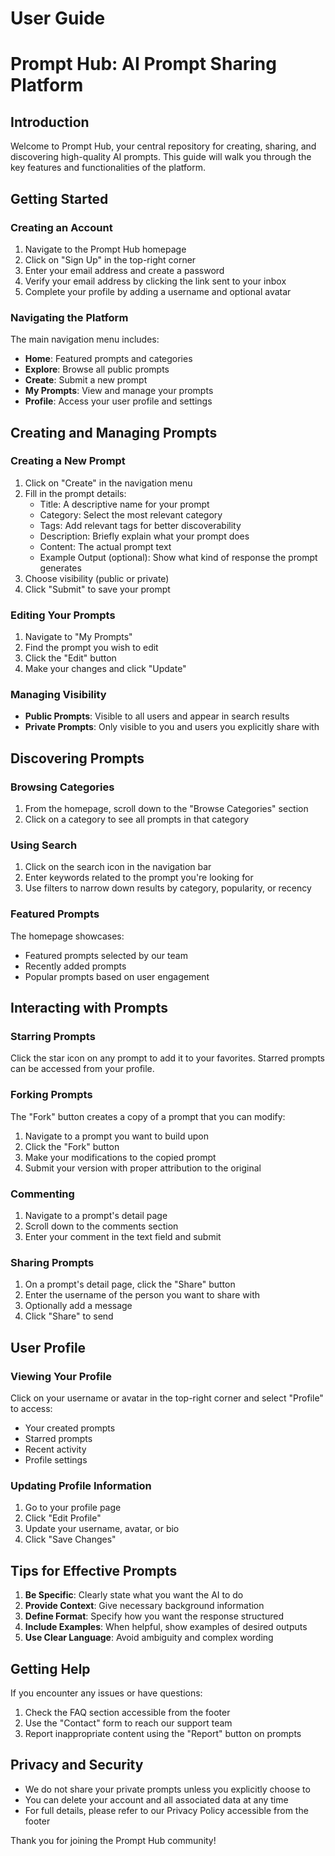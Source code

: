 
# User Guide
# Prompt Hub: AI Prompt Sharing Platform

## Introduction

Welcome to Prompt Hub, your central repository for creating, sharing, and discovering high-quality AI prompts. This guide will walk you through the key features and functionalities of the platform.

## Getting Started

### Creating an Account

1. Navigate to the Prompt Hub homepage
2. Click on "Sign Up" in the top-right corner
3. Enter your email address and create a password
4. Verify your email address by clicking the link sent to your inbox
5. Complete your profile by adding a username and optional avatar

### Navigating the Platform

The main navigation menu includes:

- **Home**: Featured prompts and categories
- **Explore**: Browse all public prompts
- **Create**: Submit a new prompt
- **My Prompts**: View and manage your prompts
- **Profile**: Access your user profile and settings

## Creating and Managing Prompts

### Creating a New Prompt

1. Click on "Create" in the navigation menu
2. Fill in the prompt details:
   - Title: A descriptive name for your prompt
   - Category: Select the most relevant category
   - Tags: Add relevant tags for better discoverability
   - Description: Briefly explain what your prompt does
   - Content: The actual prompt text
   - Example Output (optional): Show what kind of response the prompt generates
3. Choose visibility (public or private)
4. Click "Submit" to save your prompt

### Editing Your Prompts

1. Navigate to "My Prompts"
2. Find the prompt you wish to edit
3. Click the "Edit" button
4. Make your changes and click "Update"

### Managing Visibility

- **Public Prompts**: Visible to all users and appear in search results
- **Private Prompts**: Only visible to you and users you explicitly share with

## Discovering Prompts

### Browsing Categories

1. From the homepage, scroll down to the "Browse Categories" section
2. Click on a category to see all prompts in that category

### Using Search

1. Click on the search icon in the navigation bar
2. Enter keywords related to the prompt you're looking for
3. Use filters to narrow down results by category, popularity, or recency

### Featured Prompts

The homepage showcases:
- Featured prompts selected by our team
- Recently added prompts
- Popular prompts based on user engagement

## Interacting with Prompts

### Starring Prompts

Click the star icon on any prompt to add it to your favorites. Starred prompts can be accessed from your profile.

### Forking Prompts

The "Fork" button creates a copy of a prompt that you can modify:
1. Navigate to a prompt you want to build upon
2. Click the "Fork" button
3. Make your modifications to the copied prompt
4. Submit your version with proper attribution to the original

### Commenting

1. Navigate to a prompt's detail page
2. Scroll down to the comments section
3. Enter your comment in the text field and submit

### Sharing Prompts

1. On a prompt's detail page, click the "Share" button
2. Enter the username of the person you want to share with
3. Optionally add a message
4. Click "Share" to send

## User Profile

### Viewing Your Profile

Click on your username or avatar in the top-right corner and select "Profile" to access:
- Your created prompts
- Starred prompts
- Recent activity
- Profile settings

### Updating Profile Information

1. Go to your profile page
2. Click "Edit Profile"
3. Update your username, avatar, or bio
4. Click "Save Changes"

## Tips for Effective Prompts

1. **Be Specific**: Clearly state what you want the AI to do
2. **Provide Context**: Give necessary background information
3. **Define Format**: Specify how you want the response structured
4. **Include Examples**: When helpful, show examples of desired outputs
5. **Use Clear Language**: Avoid ambiguity and complex wording

## Getting Help

If you encounter any issues or have questions:
1. Check the FAQ section accessible from the footer
2. Use the "Contact" form to reach our support team
3. Report inappropriate content using the "Report" button on prompts

## Privacy and Security

- We do not share your private prompts unless you explicitly choose to
- You can delete your account and all associated data at any time
- For full details, please refer to our Privacy Policy accessible from the footer

Thank you for joining the Prompt Hub community!
